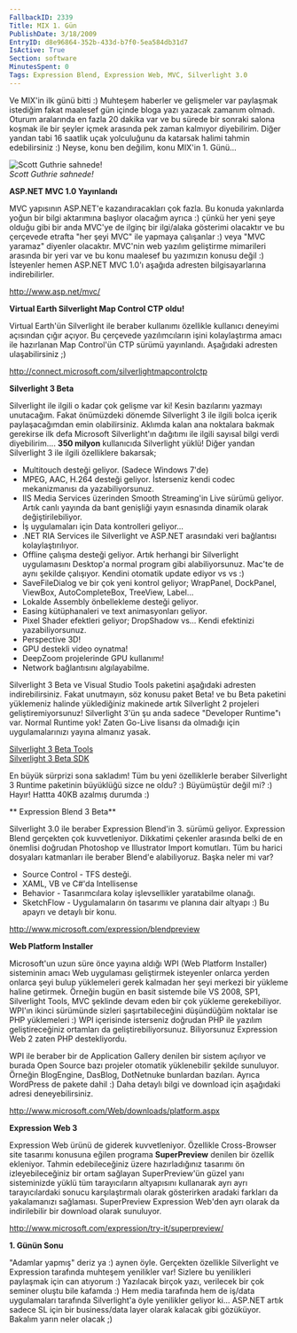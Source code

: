 ```yaml
---
FallbackID: 2339
Title: MIX 1. Gün
PublishDate: 3/18/2009
EntryID: d8e96864-352b-433d-b7f0-5ea584db31d7
IsActive: True
Section: software
MinutesSpent: 0
Tags: Expression Blend, Expression Web, MVC, Silverlight 3.0
---
```

Ve MIX'in ilk günü bitti :) Muhteşem haberler ve gelişmeler var
paylaşmak istediğim fakat maalesef gün içinde bloga yazı yazacak zamanım
olmadı. Oturum aralarında en fazla 20 dakika var ve bu sürede bir
sonraki salona koşmak ile bir şeyler içmek arasında pek zaman kalmıyor
diyebilirim. Diğer yandan tabi 16 saatlik uçak yolculuğunu da katarsak
halimi tahmin edebilirsiniz :) Neyse, konu ben değilim, konu MIX'in 1.
Günü...

![Scott Guthrie
sahnede!](http://cdn.daron.yondem.com/assets/2339/17032009_1.jpg)\
*Scott Guthrie sahnede!*

**ASP.NET MVC 1.0 Yayınlandı**

MVC yapısının ASP.NET'e kazandıracakları çok fazla. Bu konuda yakınlarda
yoğun bir bilgi aktarımına başlıyor olacağım ayrıca :) çünkü her yeni
şeye olduğu gibi bir anda MVC'ye de ilginç bir ilgi/alaka gösterimi
olacaktır ve bu çerçevede etrafta "her şeyi MVC" ile yapmaya çalışanlar
:) veya "MVC yaramaz" diyenler olacaktır. MVC'nin web yazılım geliştirme
mimarileri arasında bir yeri var ve bu konu maalesef bu yazımızın konusu
değil :) İsteyenler hemen ASP.NET MVC 1.0'ı aşağıda adresten
bilgisayarlarına indirebilirler.

<http://www.asp.net/mvc/>

**Virtual Earth Silverlight Map Control CTP oldu!**

Virtual Earth'ün Silverlight ile beraber kullanımı özellikle kullanıcı
deneyimi açısından çığır açıyor. Bu çerçevede yazılımcıların işini
kolaylaştırma amacı ile hazırlanan Map Control'ün CTP sürümü yayınlandı.
Aşağıdaki adresten ulaşabilirsiniz ;)

<http://connect.microsoft.com/silverlightmapcontrolctp>

**Silverlight 3 Beta**

Silverlight ile ilgili o kadar çok gelişme var ki! Kesin bazılarını
yazmayı unutacağım. Fakat önümüzdeki dönemde Silverlight 3 ile ilgili
bolca içerik paylaşacağımdan emin olabilirsiniz. Aklımda kalan ana
noktalara bakmak gerekirse ilk defa Microsoft Silverlight'ın dağıtımı
ile ilgili sayısal bilgi verdi diyebilirim.... **350 milyon**
kullanıcıda Silverlight yüklü! Diğer yandan Silverlight 3 ile ilgili
özelliklere bakarsak;

-   Multitouch desteği geliyor. (Sadece Windows 7'de)
-   MPEG, AAC, H.264 desteği geliyor. İsterseniz kendi codec
    mekanizmanısı da yazabiliyorsunuz.
-   IIS Media Services üzerinden Smooth Streaming'in Live sürümü
    geliyor. Artık canlı yayında da bant genişliği yayın esnasında
    dinamik olarak değiştirilebiliyor.
-   İş uygulamaları için Data kontrolleri geliyor...
-   .NET RIA Services ile Silverlight ve ASP.NET arasındaki veri
    bağlantısı kolaylaştırılıyor.
-   Offline çalışma desteği geliyor. Artık herhangi bir Silverlight
    uygulamasını Desktop'a normal program gibi alabiliyorsunuz. Mac'te
    de aynı şekilde çalışıyor. Kendini otomatik update ediyor vs vs :)
-   SaveFileDialog ve bir çok yeni kontrol geliyor; WrapPanel,
    DockPanel, ViewBox, AutoCompleteBox, TreeView, Label...
-   Lokalde Assembly önbellekleme desteği geliyor.
-   Easing kütüphanaleri ve text animasyonları geliyor.
-   Pixel Shader efektleri geliyor; DropShadow vs... Kendi efektinizi
    yazabiliyorsunuz.
-   Perspective 3D!
-   GPU destekli video oynatma!
-   DeepZoom projelerinde GPU kullanımı!
-   Network bağlantısını algılayabilme.

Silverlight 3 Beta ve Visual Studio Tools paketini aşağıdaki adresten
indirebilirsiniz. Fakat unutmayın, söz konusu paket Beta! ve bu Beta
paketini yüklemeniz halinde yüklediğiniz makinede artık Silverlight 2
projeleri geliştiremiyorsunuz! Silverlight 3'ün şu anda sadece
"Developer Runtime"ı var. Normal Runtime yok! Zaten Go-Live lisansı da
olmadığı için uygulamalarınızı yayına almanız yasak.

[Silverlight 3 Beta
Tools](http://go.microsoft.com/fwlink/?LinkID=143571)\
[Silverlight 3 Beta SDK](http://go.microsoft.com/fwlink/?LinkID=143435) 

En büyük sürprizi sona sakladım! Tüm bu yeni özelliklerle beraber
Silverlight 3 Runtime paketinin büyüklüğü sizce ne oldu? :) Büyümüştür
değil mi? :) Hayır! Hattta 40KB azalmış durumda :)

** Expression Blend 3 Beta**

Silverlight 3.0 ile beraber Expression Blend'in 3. sürümü geliyor.
Expression Blend gerçekten çok kuvvetleniyor. Dikkatimi çekenler
arasında belki de en önemlisi doğrudan Photoshop ve Illustrator Import
komutları. Tüm bu harici dosyaları katmanları ile beraber Blend'e
alabiliyoruz. Başka neler mi var?

-   Source Control - TFS desteği.
-   XAML, VB ve C\#'da Intellisense
-   Behavior - Tasarımcılara kolay işlevsellikler yaratabilme olanağı.
-   SketchFlow - Uygulamaların ön tasarımı ve planına dair altyapı :) Bu
    apayrı ve detaylı bir konu.

<http://www.microsoft.com/expression/blendpreview>

**Web Platform Installer**

Microsoft'un uzun süre önce yayına aldığı WPI (Web Platform Installer)
sisteminin amacı Web uygulaması geliştirmek isteyenler onlarca yerden
onlarca şeyi bulup yüklemeleri gerek kalmadan her şeyi merkezi bir
yükleme haline getirmek. Örneğin bugün en basit sistemde bile VS 2008,
SP1, Silverlight Tools, MVC şeklinde devam eden bir çok yükleme
gerekebiliyor. WPI'ın ikinci sürümünde sizleri şaşırtabileceğini
düşündüğüm noktalar ise PHP yüklemeleri :) WPI içerisinde isterseniz
doğrudan PHP ile yazılım geliştireceğiniz ortamları da
geliştirebiliyorsunuz. Biliyorsunuz Expression Web 2 zaten PHP
destekliyordu.

WPI ile beraber bir de Application Gallery denilen bir sistem açılıyor
ve burada Open Source bazı projeler otomatik yüklenebilir şekilde
sunuluyor. Örneğin BlogEngine, DasBlog, DotNetnuke bunlardan bazıları.
Ayrıca WordPress de pakete dahil :) Daha detaylı bilgi ve download için
aşağıdaki adresi deneyebilirsiniz.

<http://www.microsoft.com/Web/downloads/platform.aspx>

**Expression Web 3**

Expression Web ürünü de giderek kuvvetleniyor. Özellikle Cross-Browser
site tasarımı konusuna eğilen programa **SuperPreview** denilen bir
özellik ekleniyor. Tahmin edebileceğiniz üzere hazırladığınız tasarımı
ön izleyebileceğiniz bir ortam sağlayan SuperPreview'ün güzel yanı
sisteminizde yüklü tüm tarayıcıların altyapısını kullanarak ayrı ayrı
tarayıcılardaki sonucu karşılaştırmalı olarak gösterirken aradaki
farkları da yakalamanızı sağlaması. SuperPreview Expression Web'den ayrı
olarak da indirilebilir bir download olarak sunuluyor.

<http://www.microsoft.com/expression/try-it/superpreview/>

**1. Günün Sonu**

"Adamlar yapmış" deriz ya :) aynen öyle. Gerçekten özellikle Silverlight
ve Expression tarafında muhteşem yenilikler var! Sizlere bu yenilikleri
paylaşmak için can atıyorum :) Yazılacak birçok yazı, verilecek bir çok
seminer oluştu bile kafamda :) Hem media tarafında hem de iş/data
uygulamaları tarafında Silverlight'a öyle yenilikler geliyor ki...
ASP.NET artık sadece SL için bir business/data layer olarak kalacak gibi
gözüküyor. Bakalım yarın neler olacak ;) 


